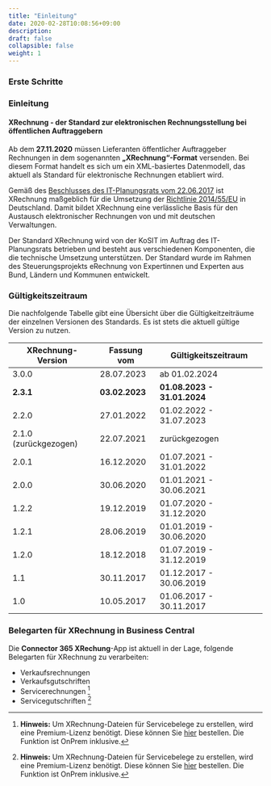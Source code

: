 ```yaml
---
title: "Einleitung"
date: 2020-02-28T10:08:56+09:00
description: 
draft: false
collapsible: false
weight: 1
---
```

### Erste Schritte

### Einleitung

#### XRechnung - der Standard zur elektronischen Rechnungsstellung bei öffentlichen Auftraggebern

Ab dem **27.11.2020** müssen Lieferanten öffentlicher Auftraggeber Rechnungen in dem sogenannten **„XRechnung“-Format** versenden. Bei diesem Format handelt es sich um ein XML-basiertes Datenmodell, das aktuell als Standard für elektronische Rechnungen etabliert wird.

Gemäß des [Beschlusses des IT-Planungsrats vom 22.06.2017](https://www.it-planungsrat.de/SharedDocs/Sitzungen/DE/2017/Sitzung_23.html?pos=3) ist XRechnung maßgeblich für die Umsetzung der [Richtlinie 2014/55/EU](https://eur-lex.europa.eu/legal-content/DE/ALL/?uri=CELEX%3A32014L0055) in Deutschland. Damit bildet XRechnung eine verlässliche Basis für den Austausch elektronischer Rechnungen von und mit deutschen Verwaltungen.

Der Standard XRechnung wird von der KoSIT im Auftrag des IT-Planungsrats betrieben und besteht aus verschiedenen Komponenten, die die technische Umsetzung unterstützen. Der Standard wurde im Rahmen des Steuerungsprojekts eRechnung von Expertinnen und Experten aus Bund, Ländern und Kommunen entwickelt.

### Gültigkeitszeitraum

Die nachfolgende Tabelle gibt eine Übersicht über die Gültigkeitzeiträume der einzelnen Versionen des Standards. Es ist stets die aktuell gültige Version zu nutzen.

| XRechnung-Version | Fassung vom     | Gültigkeitszeitraum         |
|-------------------|-----------------|-----------------------------|
| 3.0.0             | 28.07.2023      | ab 01.02.2024               |
| **2.3.1**         | **03.02.2023**  | **01.08.2023 - 31.01.2024** |
| 2.2.0             | 27.01.2022      | 01.02.2022 - 31.07.2023     |
| 2.1.0<br>(zurückgezogen) | 22.07.2021   | zurückgezogen           |
| 2.0.1             | 16.12.2020      | 01.07.2021 - 31.01.2022     |
| 2.0.0             | 30.06.2020      | 01.01.2021 - 30.06.2021     |
| 1.2.2             | 19.12.2019      | 01.07.2020 - 31.12.2020     |
| 1.2.1             | 28.06.2019      | 01.01.2019 - 30.06.2020     |
| 1.2.0             | 18.12.2018      | 01.07.2019 - 31.12.2019     |
| 1.1               | 30.11.2017      | 01.12.2017 - 30.06.2019     |
| 1.0               | 10.05.2017      | 01.06.2017 - 30.11.2017     |


### Belegarten für XRechnung in Business Central

Die **Connector 365 XRechung**-App ist aktuell in der Lage, folgende Belegarten für XRechnung zu verarbeiten:
 - Verkaufsrechnungen
 - Verkaufsgutschriften
 - Servicerechnungen [^*]
 - Servicegutschriften [^*]

 [^*]: **Hinweis:** Um XRechnung-Dateien für Servicebelege zu erstellen, wird eine Premium-Lizenz benötigt. 
 Diese können Sie [hier](https://forms.office.com/r/6sXf5yVgai) bestellen. Die Funktion ist OnPrem inklusive.
